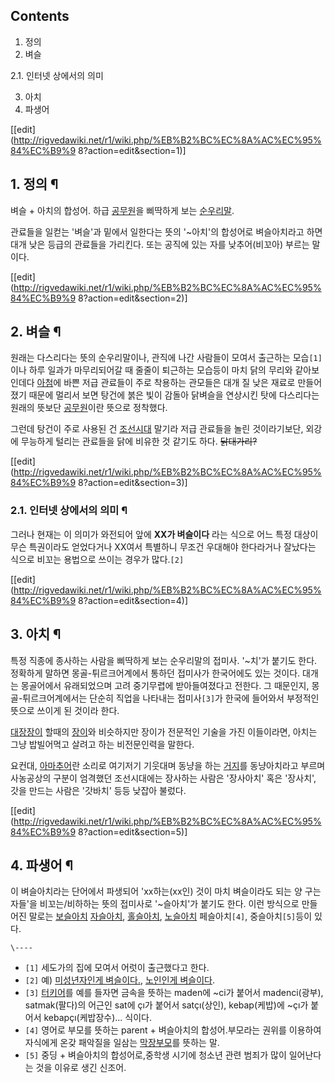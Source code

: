 ## Contents

    

1. 정의 
2. 벼슬 
    

2.1. 인터넷 상에서의 의미

3. 아치 
4. 파생어 

[[edit](http://rigvedawiki.net/r1/wiki.php/%EB%B2%BC%EC%8A%AC%EC%95%84%EC%B9%9
8?action=edit&section=1)]

## 1. 정의 ¶

벼슬 + 아치의 합성어. 하급 [공무원](%EA%B3%B5%EB%AC%B4%EC%9B%90.md)을 삐딱하게 보는 [순우리말](%EC%88%9C%20%EC%9A%B0%EB%A6%AC%EB%A7%90.md).

  

관료들을 일컫는 '벼슬'과 밑에서 일한다는 뜻의 '~아치'의 합성어로 벼슬아치라고 하면 대개 낮은 등급의 관료들을 가리킨다. 또는 공직에
있는 자를 낮추어(비꼬아) 부르는 말이다.

  

[[edit](http://rigvedawiki.net/r1/wiki.php/%EB%B2%BC%EC%8A%AC%EC%95%84%EC%B9%9
8?action=edit&section=2)]

## 2. 벼슬 ¶

원래는 다스리다는 뜻의 순우리말이나, 관직에 나간 사람들이 모여서 출근하는 모습`[1]`이나 하루 일과가 마무리되어갈 때 줄줄이 퇴근하는
모습등이 마치 닭의 무리와 같아보인데다 [아첨](%EC%95%84%EC%B2%A8.md)에 바쁜 저급 관료들이 주로 착용하는 관모들은
대개 질 낮은 재료로 만들어졌기 때문에 멀리서 보면 탕건에 붉은 빛이 감돌아 닭벼슬을 연상시킨 탓에 다스리다는 원래의 뜻보단
[공무원](%EA%B3%B5%EB%AC%B4%EC%9B%90.md)이란 뜻으로 정착했다.

  

그런데 탕건이 주로 사용된 건 [조선시대](%EC%A1%B0%EC%84%A0%EC%8B%9C%EB%8C%80.md) 말기라 저급
관료들을 놀린 것이라기보단, 외강에 무능하게 털리는 관료들을 닭에 비유한 것 같기도 하다. <del>닭대가리?</del>

  

[[edit](http://rigvedawiki.net/r1/wiki.php/%EB%B2%BC%EC%8A%AC%EC%95%84%EC%B9%9
8?action=edit&section=3)]

### 2.1. 인터넷 상에서의 의미 ¶

  

그러나 현재는 이 의미가 와전되어 앞에 **XX가 벼슬이다** 라는 식으로 어느 특정 대상이 무슨 특권이라도 얻었다거나 XX여서 특별하니
무조건 우대해야 한다라거나 잘났다는 식으로 비꼬는 용법으로 쓰이는 경우가 많다.`[2]`

  

[[edit](http://rigvedawiki.net/r1/wiki.php/%EB%B2%BC%EC%8A%AC%EC%95%84%EC%B9%9
8?action=edit&section=4)]

## 3. 아치 ¶

특정 직종에 종사하는 사람을 삐딱하게 보는 순우리말의 접미사. '~치'가 붙기도 한다. 정확하게 말하면 몽골-튀르크어계에서 통하던 접미사가
한국어에도 있는 것이다. 대개는 몽골어에서 유래되었으며 고려 중기무렵에 받아들여졌다고 전한다. 그 때문인지, 몽골-튀르크어계에서는 단순히
직업을 나타내는 접미사`[3]`가 한국에 들어와서 부정적인 뜻으로 쓰이게 된 것이라 한다.

  

[대장장이](%EB%8C%80%EC%9E%A5%EC%9E%A5%EC%9D%B4.md) 할때의
[장이](%EC%9E%A5%EC%9D%B4.md)와 비슷하지만 장이가 전문적인 기술을 가진 이들이라면, 아치는 그냥 밥빌어먹고 살려고
하는 비전문인력을 말한다.

  

요컨대, [아마추어](%EC%95%84%EB%A7%88%EC%B6%94%EC%96%B4.md)란 소리로 여기저기 기웃대며 동냥을 하는
[거지](%EA%B1%B0%EC%A7%80.md)를 동냥아치라고 부르며 사농공상의 구분이 엄격했던 조선시대에는 장사하는 사람은
'장사아치' 혹은 '장사치', 갓을 만드는 사람은 '갓바치' 등등 낮잡아 불렀다.

  

[[edit](http://rigvedawiki.net/r1/wiki.php/%EB%B2%BC%EC%8A%AC%EC%95%84%EC%B9%9
8?action=edit&section=5)]

## 4. 파생어 ¶

이 벼슬아치라는 단어에서 파생되어 'xx하는(xx인) 것이 마치 벼슬이라도 되는 양 구는 자들'을 비꼬는/비하하는 뜻의 접미사로
'~슬아치'가 붙기도 한다. 이런 방식으로 만들어진 말로는
[보슬아치](%EB%B3%B4%EC%8A%AC%EC%95%84%EC%B9%98.md)
[자슬아치](%EC%9E%90%EC%8A%AC%EC%95%84%EC%B9%98.md),
[홀슬아치](%ED%99%80%EC%8A%AC%EC%95%84%EC%B9%98.md),
[노슬아치](%EB%85%B8%EC%8A%AC%EC%95%84%EC%B9%98.md) 페슬아치`[4]`, 중슬아치`[5]`등이 있다.

  

`\----`

  * `[1]` 세도가의 집에 모여서 어럿이 출근했다고 한다.
  * `[2]` 예) [미성년자인게 벼슬이다.](%EB%AF%B8%EC%84%B1%EB%85%84%EC%9E%90.md), [노인인게 벼슬이다](%EB%85%B8%EC%8A%AC%EC%95%84%EC%B9%98.md).
  * `[3]` [터키어](%ED%84%B0%ED%82%A4%EC%96%B4.md)를 예를 들자면 금속을 뜻하는 maden에 ~ci가 붙어서 madenci(광부), satmak(팔다)의 어근인 sat에 çı가 붙어서 satçı(상인), kebap(케밥)에 ~çı가 붙어서 kebapçı(케밥장수)... 식이다.
  * `[4]` 영어로 부모를 뜻하는 parent + 벼슬아치의 합성어.부모라는 권위를 이용하여 자식에게 온갖 패악질을 일삼는 [막장부모](%EB%A7%89%EC%9E%A5%EB%B6%80%EB%AA%A8.md)를 뜻하는 말.
  * `[5]` 중딩 + 벼슬아치의 합성어로,중학생 시기에 청소년 관련 범죄가 많이 일어난다는 것을 이유로 생긴 신조어.

